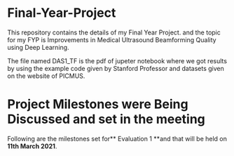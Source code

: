 # Final-Year-Project
This repository contains the details of my Final Year Project. and the topic for my FYP is Improvements in Medical Ultrasound Beamforming Quality using Deep Learning.



The file named DAS1_TF is the pdf of jupeter notebook where we got results by using the example code given by Stanford Professor and datasets given on the website of PICMUS. 

# Project Milestones were Being Discussed and set in the meeting

Following are the milestones set for** Evaluation 1 **and that will be held on **11th March 2021**.
